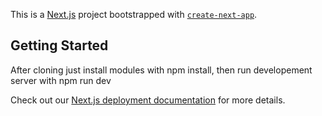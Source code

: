 This is a [Next.js](https://nextjs.org/) project bootstrapped with [`create-next-app`](https://github.com/vercel/next.js/tree/canary/packages/create-next-app).

## Getting Started
After cloning just install modules with npm install,
then run developement server with npm run dev

Check out our [Next.js deployment documentation](https://nextjs.org/docs/deployment) for more details.
